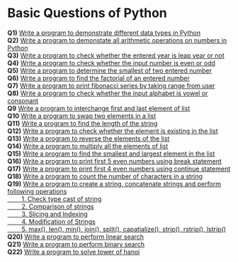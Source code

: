 # Basic Questions of Python
**Q1)** [Write a program to demonstrate different data types in Python](/Basic%20Questions/Questions%20Folder/Question_1.py)<br>
**Q2)** [Write a program to demonstate all arithmetic operations on numbers in Python](/Basic%20Questions/Questions%20Folder/Question_2.py)<br>
**Q3)** [Write a program to check whether the entered year is leap year or not](/Basic%20Questions/Questions%20Folder/Question_3.py)<br>
**Q4)** [Write a program to check whether the input number is even or odd](/Basic%20Questions/Questions%20Folder/Question_4.py)<br>
**Q5)** [Write a program to determine the smallest of two entered number](/Basic%20Questions/Questions%20Folder/Question_5.py)<br>
**Q6)** [Write a program to find the factorial of an entered number](https://github.com/bishtanuj/python/blob/main/Basic%20Questions/Questions%20Folder/Question_6.py)<br>
**Q7)** [Write a program to print fibonacci series by taking range from user](/Basic%20Questions/Questions%20Folder/Question_7.py)<br>
**Q8)** [Write a program to check whether the input alphabet is vowel or consonant](https://github.com/bishtanuj/python/blob/main/Basic%20Questions/Questions%20Folder/Question_8.py)<br>
**Q9** [Write a program to interchange first and last element of list](https://github.com/bishtanuj/python/blob/main/Basic%20Questions/Questions%20Folder/Question_9.py)<br>
**Q10** [Write a program to swap two elements in a list](https://github.com/bishtanuj/python/blob/main/Basic%20Questions/Questions%20Folder/Question_10.py)<br>
**Q11)** [Write a program to find the length of the string](https://github.com/bishtanuj/python/blob/main/Basic%20Questions/Questions%20Folder/Question_11.py)<br>
**Q12)** [Write a program to check whether the element is existing in the list](https://github.com/bishtanuj/python/blob/main/Basic%20Questions/Questions%20Folder/Question_12.py)<br>
**Q13)** [Write a program to reverse the elements of the list](https://github.com/bishtanuj/python/blob/main/Basic%20Questions/Questions%20Folder/Question_13.py)<br>
**Q14)** [Write a program to multiply all the elements of list](https://github.com/bishtanuj/python/blob/main/Basic%20Questions/Questions%20Folder/Question_14.py)<br>
**Q15)** [Write a program to find the smallest and largest element in the list](https://github.com/bishtanuj/python/blob/main/Basic%20Questions/Questions%20Folder/Question_15.py)<br>
**Q16)** [Write a program to print first 5 even numbers using break statement](https://github.com/bishtanuj/python/blob/main/Basic%20Questions/Questions%20Folder/Question_16.py)<br>
**Q17)** [Write a program to print first 4 even numbers using continue statement](https://github.com/bishtanuj/python/blob/main/Basic%20Questions/Questions%20Folder/Question_17.py)<br>
**Q18)** [Write a program to count the number of characters in a string](https://github.com/bishtanuj/python/blob/main/Basic%20Questions/Questions%20Folder/Question_18.py)<br>
**Q19)** [Write a program to create a string, concatenate strings and perform following operations <br>&emsp;&emsp; 1. Check type cast of string <br>&emsp;&emsp; 2. Comparison of strings <br>&emsp;&emsp; 3. Slicing and Indexing <br>&emsp;&emsp; 4. Modification of Strings <br>&emsp;&emsp; 5. max(), len(), min(), join(), split(), capatialize(), strip(), rstrip(), lstrip()](https://github.com/bishtanuj/python/blob/main/Basic%20Questions/Questions%20Folder/Question_19.py) <br>
**Q20)** [Write a program to perform linear search](https://github.com/bishtanuj/python/blob/main/Basic%20Questions/Questions%20Folder/Question_20.py)<br>
**Q21)** [Write a program to perform binary search](https://github.com/bishtanuj/python/blob/main/Basic%20Questions/Questions%20Folder/Question_21.py)<br>
**Q22)** [Write a program to solve tower of hanoi](https://github.com/bishtanuj/python/blob/main/Basic%20Questions/Questions%20Folder/Question_22.py)<br>
